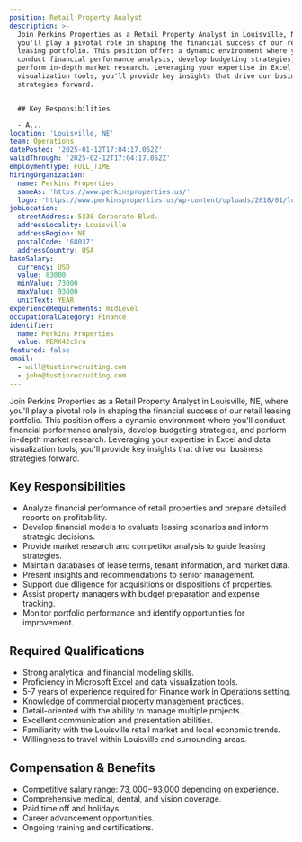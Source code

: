 ```yaml
---
position: Retail Property Analyst
description: >-
  Join Perkins Properties as a Retail Property Analyst in Louisville, NE, where
  you'll play a pivotal role in shaping the financial success of our retail
  leasing portfolio. This position offers a dynamic environment where you'll
  conduct financial performance analysis, develop budgeting strategies, and
  perform in-depth market research. Leveraging your expertise in Excel and data
  visualization tools, you'll provide key insights that drive our business
  strategies forward.


  ## Key Responsibilities

  - A...
location: 'Louisville, NE'
team: Operations
datePosted: '2025-01-12T17:04:17.052Z'
validThrough: '2025-02-12T17:04:17.052Z'
employmentType: FULL_TIME
hiringOrganization:
  name: Perkins Properties
  sameAs: 'https://www.perkinsproperties.us/'
  logo: 'https://www.perkinsproperties.us/wp-content/uploads/2018/01/logo-1.jpg'
jobLocation:
  streetAddress: 5330 Corporate Blvd.
  addressLocality: Louisville
  addressRegion: NE
  postalCode: '68037'
  addressCountry: USA
baseSalary:
  currency: USD
  value: 83000
  minValue: 73000
  maxValue: 93000
  unitText: YEAR
experienceRequirements: midLevel
occupationalCategory: Finance
identifier:
  name: Perkins Properties
  value: PERK42c5rn
featured: false
email:
  - will@tustinrecruiting.com
  - john@tustinrecruiting.com
---
```




Join Perkins Properties as a Retail Property Analyst in Louisville, NE, where you'll play a pivotal role in shaping the financial success of our retail leasing portfolio. This position offers a dynamic environment where you'll conduct financial performance analysis, develop budgeting strategies, and perform in-depth market research. Leveraging your expertise in Excel and data visualization tools, you'll provide key insights that drive our business strategies forward.

## Key Responsibilities
- Analyze financial performance of retail properties and prepare detailed reports on profitability.
- Develop financial models to evaluate leasing scenarios and inform strategic decisions.
- Provide market research and competitor analysis to guide leasing strategies.
- Maintain databases of lease terms, tenant information, and market data.
- Present insights and recommendations to senior management.
- Support due diligence for acquisitions or dispositions of properties.
- Assist property managers with budget preparation and expense tracking.
- Monitor portfolio performance and identify opportunities for improvement.

## Required Qualifications
- Strong analytical and financial modeling skills.
- Proficiency in Microsoft Excel and data visualization tools.
- 5-7 years of experience required for Finance work in Operations setting.
- Knowledge of commercial property management practices.
- Detail-oriented with the ability to manage multiple projects.
- Excellent communication and presentation abilities.
- Familiarity with the Louisville retail market and local economic trends.
- Willingness to travel within Louisville and surrounding areas.

## Compensation & Benefits
- Competitive salary range: $73,000-$93,000 depending on experience.
- Comprehensive medical, dental, and vision coverage.
- Paid time off and holidays.
- Career advancement opportunities.
- Ongoing training and certifications.